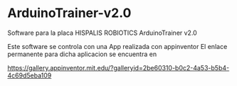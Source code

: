 # ArduinoTrainer-v2.0
Software para la placa HISPALIS ROBIOTICS ArduinoTrainer v2.0


Este software se controla con una App realizada con appinventor
El enlace permanente para dicha aplicacion se encuentra en

https://gallery.appinventor.mit.edu/?galleryid=2be60310-b0c2-4a53-b5b4-4c69d5eba109
